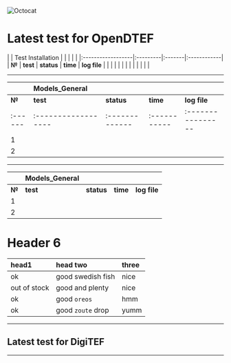 ![Octocat](https://raw.githubusercontent.com/VatutinKirill/UniCFD-Lab-Testing/master/docs/small_final_compact.png)
# Latest test for OpenDTEF

| | Test Installation |          |        |             |
| |:------------------|:---------|:-------|:------------|
| **№** | **test**          | **status**   | **time**   | **log file**    |
| |                   |          |        |             |
| |                   |          |        |             |

* * *

|       | Models_General |           |        |             |
|:------|:------------------|:-------------|:-----------|:----------------|
| **№** | **test**          | **status**   | **time**   | **log file**    |
|:------|:------------------|:-------------|:-----------|:----------------|
|1|                   |          |        |             |
| 2 |                   |          |        |             |

* * *

|       | Models_General|           |        |             |
|:------|:------------------|:---------|:-------|:------------|
| **№** | **test**          | **status**   | **time**   | **log file**    |
|1|                   |          |        |             |
| 2 |                   |          |        |             |

# Header 6

| head1        | head two          | three |
|:-------------|:------------------|:------|
| ok           | good swedish fish | nice  |
| out of stock | good and plenty   | nice  |
| ok           | good `oreos`      | hmm   |
| ok           | good `zoute` drop | yumm  |



* * *
## Latest test for DigiTEF
* * *
